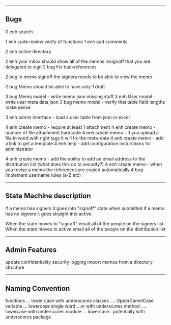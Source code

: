 
----------------------
Bugs
----------------------



0   enh     search

1   enh     code review verify of functions
1   enh     add comments

2   enh     active directory

2   enh     your inbox should show all of the memos insignoff that you are delegated to sign
2   bug     Fix backreferences

2   bug     in memo signoff the signers needs to be able to view the memo

2   bug     Memo should be able to have only 1 draft

3   bug     Memo model - write memo json missing stuff
3   enh     User model - write user meta data json
3   bug     memo model - verify that table field lengths make sense

3   enh     admin interface - load a user table from json or excel

4   enh     create memo - require at least 1 attachment
4   enh     create memo - number of file attachment hardcode
4   enh     create memo - if you upload a file in word with right tags it will fix the meta-data
4   enh     create memo - add a link to get a template
4   enh     help - add configuration insturctions for administrator

4   enh     create memo - add the ability to add an email address to the distribution list (what does this do to security?)
4   enh     create memo - when you revise a memo the references are copied automatically
4   bug     Implement username rules (a-Z etc)


------------------------------
State Machine description
------------------------------

if a memo has signers it goes into "signoff" state when submitted
if a memo has no signers it goes straight into active

When the state moves to "signoff" email all of the people on the signers list
When the state moves to active email all of the people on the distribution list

------------------------------
Admin Features
------------------------------

update confidentiality
security logging
import memos from a directory structure

------------------------------
Naming Convention
------------------------------

functions  ... lower case with underscores
classes .... UpperCamelCase
variable ... lowercase single word... or with underscores
method .... lowercase with underscores
module ... lowercase.. potentially with underscores
package

